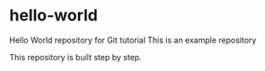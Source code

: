 # hello-world
Hello World repository for Git tutorial
This is an example repository

This repository is built step by step.
